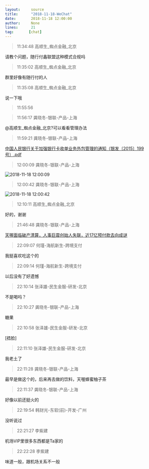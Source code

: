 ```yaml
---
layout:     source 
title:      "2018-11-18-WeChat"
date:       2018-11-18 12:00:00
author:     None
lines:      21 
tag:       [chat]
---
```

> 11:34:48  高顺生_蜘点金融_北京  
   
请教个问题，随行付鑫联盟这种模式合规吗  
   
> 11:35:02  高顺生_蜘点金融_北京  
   
群里好像有随行付的人  
   
> 11:35:08  高顺生_蜘点金融_北京  
   
说一下哦  
   
> 11:55:56    
   
> 11:56:17  龚晓冬-银联-产品-上海  
   
@高顺生_蜘点金融_北京?可以看看管理办法  
   
> 11:59:21  龚晓冬-银联-产品-上海  
   
[中国人民银行关于加强银行卡收单业务外包管理的通知（银发〔2015〕199号）.pdf
]()  
   
> 12:00:09  龚晓冬-银联-产品-上海  
   
![2018-11-18 12:00:09](http://static.cocolian.cn/img/20181118_120009.png) 
   
> 12:00:42  龚晓冬-银联-产品-上海  
   
![2018-11-18 12:00:42](http://static.cocolian.cn/img/20181118_120042.png) 
   
> 12:10:11  高顺生_蜘点金融_北京  
   
好的，谢谢  
   
> 21:46:48  龚晓冬-银联-产品-上海  
   
[天喔面临破产清算，人事巨震创始人失联，近17亿预付款去向成谜
](https://c.m.163.com/news/a/E0R4FOOH0519D3BI.html?spss=newsapp)  
   
> 22:09:07  何瑾-海航新生-跨境支付  
   
我挺喜欢吃这个的  
   
> 22:09:14  何瑾-海航新生-跨境支付  
   
以后没有了好遗憾  
   
> 22:10:14  张泽雄-民生金服-研发-北京  
   
不是喝吗？  
   
> 22:10:27  龚晓冬-银联-产品-上海  
   
糖果  
   
> 22:10:58  张泽雄-民生金服-研发-北京  
   
[捂脸]  
   
> 22:11:10  张泽雄-民生金服-研发-北京  
   
我老土了  
   
> 22:11:28  龚晓冬-银联-产品-上海  
   
最早是做这个的，后来再去做的饮料，天喔蜂蜜柚子茶  
   
> 22:11:37  龚晓冬-银联-产品-上海  
   
好像以前还挺火的  
   
> 22:19:54  韩财光-东软(前)-开发-广州  
   
没听说过  
   
> 22:21:27  李紫建  
   
机场VIP里很多东西都是Ta家的  
   
> 22:22:28  李紫建  
   
味道一般，跟机场关系不一般  
   
